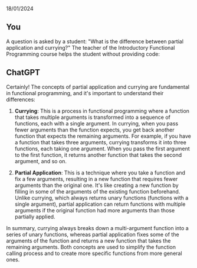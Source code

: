 18/01/2024
## You

A question is asked by a student: "What is the difference between partial application and currying?"
The teacher of the Introductory Functional Programming course helps the student without providing code:


## ChatGPT

Certainly! The concepts of partial application and currying are fundamental in functional programming, and it's important to understand their differences:

1. **Currying**: This is a process in functional programming where a function that takes multiple arguments is transformed into a sequence of functions, each with a single argument. In currying, when you pass fewer arguments than the function expects, you get back another function that expects the remaining arguments. For example, if you have a function that takes three arguments, currying transforms it into three functions, each taking one argument. When you pass the first argument to the first function, it returns another function that takes the second argument, and so on.

2. **Partial Application**: This is a technique where you take a function and fix a few arguments, resulting in a new function that requires fewer arguments than the original one. It's like creating a new function by filling in some of the arguments of the existing function beforehand. Unlike currying, which always returns unary functions (functions with a single argument), partial application can return functions with multiple arguments if the original function had more arguments than those partially applied.

In summary, currying always breaks down a multi-argument function into a series of unary functions, whereas partial application fixes some of the arguments of the function and returns a new function that takes the remaining arguments. Both concepts are used to simplify the function calling process and to create more specific functions from more general ones.